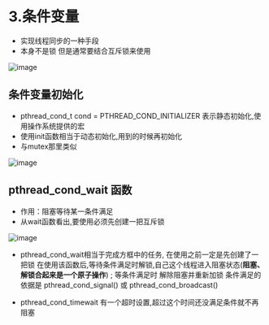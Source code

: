 # 3.条件变量  

* 实现线程同步的一种手段  
* 本身不是锁  但是通常要结合互斥锁来使用  

![image](https://user-images.githubusercontent.com/58176267/174086039-a24b134c-db59-44a1-8ba6-7c0d3b48164d.png)  


## 条件变量初始化    

* pthread_cond_t cond = PTHREAD_COND_INITIALIZER  表示静态初始化,使用操作系统提供的宏  
* 使用init函数相当于动态初始化,用到的时候再初始化  
* 与mutex那里类似  

![image](https://user-images.githubusercontent.com/58176267/174202388-7d01b9fc-5733-4dc7-8713-1d743b489aa8.png)  



## pthread_cond_wait 函数 

* 作用：阻塞等待某一条件满足  
* 从wait函数看出,要使用必须先创建一把互斥锁  

![image](https://user-images.githubusercontent.com/58176267/174203049-d3ffe4d8-ea12-4d75-b6b0-ff94ed06b94e.png)  


* pthread_cond_wait相当于完成方框中的任务, 在使用之前一定是先创建了一把锁   在使用该函数后,等待条件满足时解锁,自己这个线程进入阻塞状态(**阻塞、解锁合起来是一个原子操作**) ; 等条件满足时 解除阻塞并重新加锁     条件满足的依据是  pthread_cond_signal() 或 pthread_cond_broadcast()

* pthread_cond_timewait 有一个超时设置,超过这个时间还没满足条件就不再阻塞  



 
